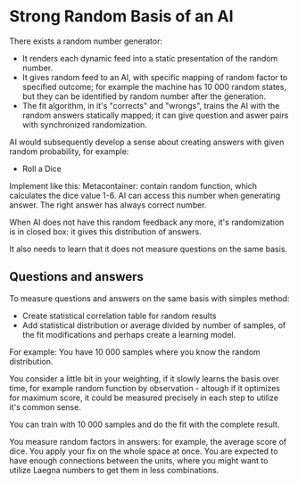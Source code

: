 # Strong Random Basis of an AI

There exists a random number generator:
- It renders each dynamic feed into a static presentation of the random number.
- It gives random feed to an AI, with specific mapping of random factor to specified outcome; for example the machine has 10 000 random states, but they can be identified by random number after the generation.
- The fit algorithm, in it's "corrects" and "wrongs", trains the AI with the random answers statically mapped; it can give question and aswer pairs with synchronized randomization.

AI would subsequently develop a sense about creating answers with given random probability, for example:
- Roll a Dice

Implement like this:
Metacontainer: contain random function, which calculates the dice value 1-6.
AI can access this number when generating answer.
The right answer has always correct number.

When AI does not have this random feedback any more, it's randomization is in closed box: it gives this distribution of answers.

It also needs to learn that it does not measure questions on the same basis.

## Questions and answers

To measure questions and answers on the same basis with simples method:
- Create statistical correlation table for random results
- Add statistical distribution or average divided by number of samples, of the fit modifications and perhaps create a learning model.

For example:
You have 10 000 samples where you know the random distribution.

You consider a little bit in your weighting, if it slowly learns the basis over time, for example random function by observation - altough if it optimizes for maximum score, it could be measured precisely in each step to utilize it's common sense.

You can train with 10 000 samples and do the fit with the complete result.

You measure random factors in answers: for example, the average score of dice. You apply your fix on the whole space at once. You are expected to have enough connections between the units, where you might want to utilize Laegna numbers to get them in less combinations.
